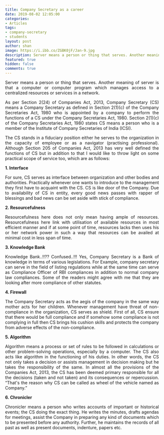 ```yaml
---
title: Company Secretary as a career 
date: 2019-08-02 12:05:00 
categories:
- Articles
tags:
- company-secretary
- students
layout: post
author: shan
image: https://i.ibb.co/ZGBK0jF/Jan-9.jpg
description: Server means a person or thing that serves. Another meaning of server is that a computer or computer program which manages access to a centralized resources.
featured: true
hidden: false
comments: true
---
```

<p style="text-align: justify;">Server means a person or thing that serves. Another meaning of server is that a computer or computer program which manages access to a centralized resources or services in a network.</p>

<p style="text-align: justify;">As per Section 2(24) of Companies Act, 2013, Company Secretary (CS) means a Company Secretary as defined in Section 2(1)(c) of the Company Secretaries Act, 1980 who is appointed by a company to perform the functions of a CS under the Company Secretaries Act, 1980. Section 2(1)(c) of the Company Secretaries Act, 1980 states CS means a person who is a member of the Institute of Company Secretaries of India (ICSI).</p>

<p style="text-align: justify;">The CS stands in a fiduciary position either he serves to the organization in the capacity of employee or as a navigator (practising professional). Although Section 205 of Companies Act, 2013 has very well defined the functions of CS but in addition to that I would like to throw light on some practical scope of service too, which are as follows:</p>

<p style="text-align: justify;"><strong>1. Interface</strong></p>

<p style="text-align: justify;">For sure, CS serves as interface between organization and other bodies and authorities. Practically whenever one wants to introduce to the management they first have to acquaint with the CS. CS is like door of the Company. Due to availability of CS in entity, every good news passes with rapper of blessings and bad news can be set aside with stick of compliance.</p>

<p style="text-align: justify;"><strong>2. Resourcefulness</strong></p>

<p style="text-align: justify;">Resourcefulness here does not only mean having ample of resources. Resourcefulness here link with utilisation of available resources in most efficient manner and if at some point of time, resources lacks then uses his or her network power in such a way that resources can be availed at minimal cost in less span of time.</p>

<p style="text-align: justify;"><strong>3. Knowledge Bank</strong></p>

<p style="text-align: justify;">Knowledge Bank..!!?? Confused..!!! Yes, Company Secretary is a Bank of knowledge in terms of various legislations. For Example, company secretary can serve in the field of listing regulations while at the same time can serve as Compliance Officer of RBI compliances in addition to normal company law compliances. Some of the readers might agree with me that they are looking after more compliance of other statutes.</p>

<p style="text-align: justify;"><strong>4. Firewall</strong></p>

<p style="text-align: justify;">The Company Secretary acts as the aegis of the company in the same way mother acts for her children. Whenever management have threat of non-compliance in the organization, CS serves as shield. First of all, CS ensure that there would be full compliance and if somehow some compliance is not complying in full then CS brings his cushion skills and protects the company from adverse effects of the non-compliance.</p>

<p style="text-align: justify;"><strong>5. Algorithm</strong></p>

<p style="text-align: justify;">Algorithm means a process or set of rules to be followed in calculations or other problem-solving operations, especially by a computer. The CS also acts like algorithm in the functioning of his duties. In other words, the CS not only takes a decision or assists management in decision making but he takes the responsibility of the same. In almost all the provisions of the Companies Act, 2013, the CS has been deemed primary responsible for all the decisions (taken and not taken) and its consequences or repercussion. &ldquo;That&#39;s the reason why CS can be called as wheel of the vehicle named as Company.&rdquo;</p>

<p style="text-align: justify;"><strong>6. Chronicler</strong></p>

<p style="text-align: justify;">Chronicler means a person who writes accounts of important or historical events; the CS doing the exact thing. He writes the minutes, drafts agendas for meetings, assist the Company in preparing any kind of documents which to be presented before any authority. Further, he maintains the records of all past as well as present documents, indenture, papers etc.</p>

